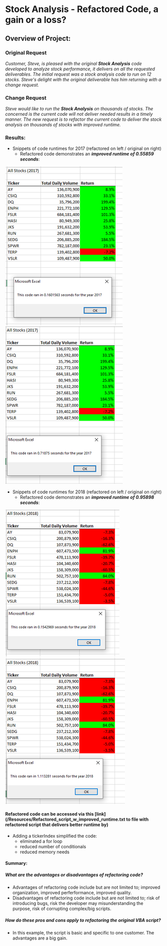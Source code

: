 # Stock Analysis - Refactored Code, a gain or a loss?

## Overview of Project:  

### Original Request
*Customer, Steve, is pleased with the original **Stock Analysis** code developed to analyze stock performance, it delivers on all the requested deliverables.  The initial request was a stock analysis code to run on 12 stocks.  Steve's delight with the original deliverable has him returning with a change request.*
### Change Request
*Steve would like to run the **Stock Analysis** on thousands of stocks. The concerned is the current code will not deliver needed results in a timely manner.  The new request is to refactor the current code to deliver the stock analysis on thousands of stocks with improved runtime.*  

### Results: 
- Snippets of code runtimes for 2017 (refactored on left / original on right) 
  - Refactored code demonstrates an ***improved runtime of 0.55859 seconds***:

![](/Resources/VBA_Challenge_2017.png)     ![](/Resources/Original_code_2017_code_performance.png)

- Snippets of code runtimes for 2018 (refactored on left / original on right) 
  - Refactored code demonstrates an ***improved runtime of 0.95898 seconds***:

![](/Resources/VBA_Challenge_2018.png)     ![](/Resources/Original_code_2018_code_performance.png)

#### Refactored code can be accessed via this [link](/Resources/Refactored_script_w_improved_runtime.txt to file with refactored script that delivers better runtime by)
- Adding a tickerIndex simplified the code:
  - eliminated a for loop 
  - reduced number of conditionals
  - reduced memory needs 

#### **Summary:**  
##### What are the advantages or disadvantages of refactoring code?
- Advantages of refactoring code include but are not limited to; improved organization, improved perferformance, improved quality.
- Disadvantages of refactoring code include but are not limited to; risk of introducing bugs, risk the developer may misunderstanding the purpose, risk of corrupting complex/big scripts.  
##### How do these pros and cons apply to refactoring the original VBA script?
- In this example, the script is basic and specific to one customer.  The advantages are a big gain.  
